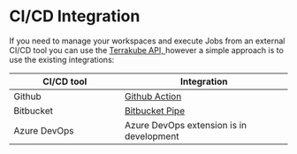 # CI/CD Integration

If you need to manage your workspaces and execute Jobs from an external CI/CD tool you can use the [Terrakube API, ](https://github.com/terrakube-io/docs/blob/main/user-guide/ci-cd-integration/broken-reference/README.md)however a simple approach is to use the existing integrations:

<table><thead><tr><th width="185">CI/CD tool</th><th>Integration</th></tr></thead><tbody><tr><td>Github</td><td><a href="github-actions.md">Github Action</a></td></tr><tr><td>Bitbucket</td><td><a href="bitbucket.md">Bitbucket Pipe</a></td></tr><tr><td>Azure DevOps</td><td>Azure DevOps extension is in development</td></tr></tbody></table>
